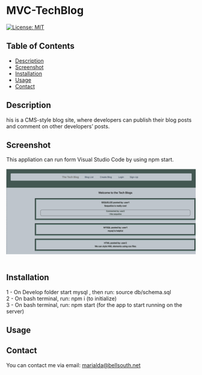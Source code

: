 # MVC-TechBlog
[![License: MIT](https://img.shields.io/badge/License-MIT-yellow.svg)](https://opensource.org/licenses/MIT)

## Table of Contents
  - [Description](#description)
  - [Screenshot](#screenshot)
  - [Installation](#installation)
  - [Usage](#usage)
  - [Contact](#contact)

## Description
his is a CMS-style blog site, where developers can publish their blog posts and comment on other developers’ posts. 

## Screenshot
This appliation can run form Visual Studio Code by using npm start. <br/> <br/>
![localhost](./Develop/assets/Screenshot-TechBlog.png) <br/> <br/> 

## Installation
1 - On Develop folder start mysql , then run: source db/schema.sql <br/>
2 - On bash terminal, run: npm i (to initialize) <br/>
3 - On bash terminal, run: npm start (for the app to start running on the server) <br/>

## Usage

## Contact
You can contact me via email: marialda@bellsouth.net
